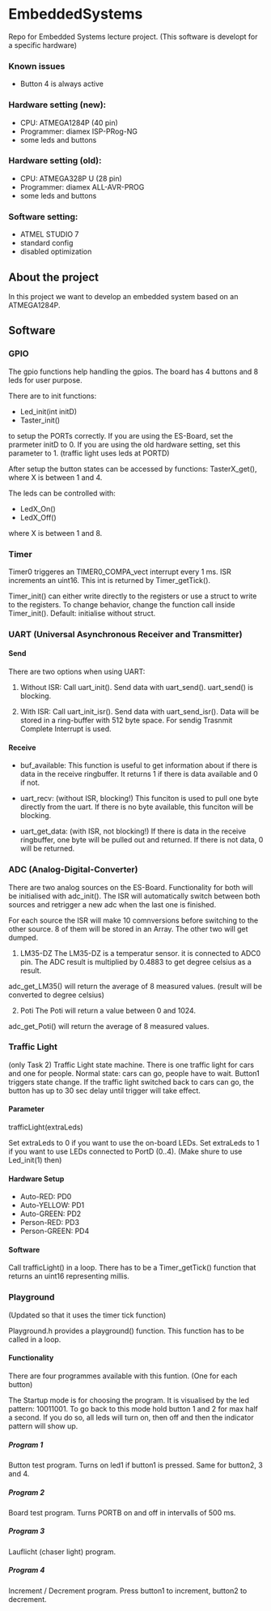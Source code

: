 # EmbeddedSystems
 Repo for Embedded  Systems lecture project.
 (This software is developt for a specific hardware)
 
 ### Known issues
 - Button 4 is always active
 
 ### Hardware setting (new):
 - CPU: ATMEGA1284P (40 pin)
 - Programmer: diamex ISP-PRog-NG
 - some leds and buttons
 
 ### Hardware setting (old):
 - CPU: ATMEGA328P U (28 pin)
 - Programmer: diamex ALL-AVR-PROG
 - some leds and buttons
 
 ### Software setting:
 - ATMEL STUDIO 7
 - standard config
 - disabled optimization

## About the project
In this project we want to develop an embedded system based on an ATMEGA1284P.

## Software

### GPIO
The gpio functions help handling the gpios. The board has 4 buttons and 8 leds for user purpose. 

There are to init functions:
- Led_init(int initD)
- Taster_init()

to setup the PORTs correctly. If you are using the ES-Board, set the prarmeter initD to 0. If you are using the old hardware setting, set this parameter to 1.
(traffic light uses leds at PORTD)

After setup the button states can be accessed by functions:
TasterX_get(), where X is between 1 and 4.

The leds can be controlled with:
- LedX_On()
- LedX_Off()

where X is between 1 and 8.

### Timer
Timer0 triggeres an TIMER0_COMPA_vect interrupt every 1 ms. ISR increments an uint16. This int is returned by Timer_getTick().

Timer_init() can either write directly to the registers or use a struct to write to the registers. To change behavior, change the function call inside Timer_init(). Default: initialise without struct.

### UART (Universal Asynchronous Receiver and Transmitter)

#### Send
There are two options when using UART:

1. Without ISR:
Call uart_init(). Send data with uart_send(). uart_send() is blocking. 

2. With ISR:
Call uart_init_isr(). Send data with uart_send_isr(). Data will be stored in a ring-buffer with 512 byte space. For sendig Trasnmit Complete Interrupt is used.

#### Receive
- buf_available:
This function is useful to get information about if there is data in the receive ringbuffer.
It returns 1 if there is data available and 0 if not.

- uart_recv: (without ISR, blocking!)
This funciton is used to pull one byte directly from the uart. If there is no byte available, this funciton will be blocking.

- uart_get_data: (with ISR, not blocking!)
If there is data in the receive ringbuffer, one byte will be pulled out and returned. If there is not data, 0 will be returned.

### ADC (Analog-Digital-Converter)
There are two analog sources on the ES-Board. Functionality for both will be initialised with adc_init().
The ISR will automatically switch between both sources and retrigger a new adc when the last one is finished.

For each source the ISR will make 10 comnversions before switching to the other source. 8 of them will be stored in an Array. The other two will get dumped.

1. LM35-DZ
The LM35-DZ is a temperatur sensor. it is connected to ADC0 pin. The ADC result is multiplied by 0.4883 to get degree celsius as a result.

adc_get_LM35() will return the average of 8 measured values. (result will be converted to degree celsius)

2. Poti
The Poti will return a value between 0 and 1024.

adc_get_Poti() will return the average of 8 measured values.


### Traffic Light
(only Task 2)
Traffic Light state machine. There is one traffic light for cars and one for people. Normal state: cars can go, people have to wait. Button1 triggers state change. If the traffic light switched back to cars can go, the button has up to 30 sec delay until trigger will take effect.

#### Parameter
trafficLight(extraLeds)

Set extraLeds to 0 if you want to use the on-board LEDs.
Set extraLeds to 1 if you want to use LEDs connected to PortD (0..4). (Make shure to use Led_init(1) then)

#### Hardware Setup
- Auto-RED: PD0
- Auto-YELLOW: PD1
- Auto-GREEN: PD2
- Person-RED: PD3
- Person-GREEN: PD4

#### Software
Call trafficLight() in a loop. There has to be a Timer_getTick() function that returns an uint16 representing millis.

### Playground
(Updated so that it uses the timer tick function)

Playground.h provides a playground() function. This function has to be called in a loop.

#### Functionality
There are four programmes available with this funtion. (One for each button)

The Startup mode is for choosing the program. It is visualised by the led pattern: 10011001. 
To go back to this mode hold button 1 and 2 for max half a second. If you do so, all leds will turn on, then off and then the indicator pattern will show up.

##### Program 1
Button test program. Turns on led1 if button1 is pressed. Same for button2, 3 and 4.

##### Program 2
Board test program. Turns PORTB on and off in intervalls of 500 ms.

##### Program 3
Lauflicht (chaser light) program. 

##### Program 4
Increment / Decrement program. Press button1 to increment, button2 to decrement.
